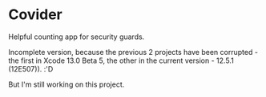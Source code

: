 # Covider
 Helpful counting app for security guards.

Incomplete version, because the previous 2 projects have been corrupted - the first in Xcode 13.0 Beta 5, the other in the current version - 12.5.1 (12E507)). :'D 

But I'm still working on this project.
